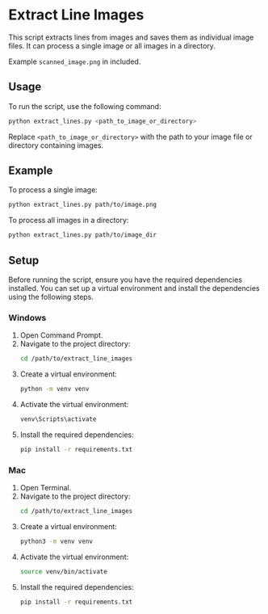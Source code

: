 # Extract Line Images

This script extracts lines from images and saves them as individual image files. It can process a single image or all images in a directory.

Example `scanned_image.png` in included.

## Usage

To run the script, use the following command:
```sh
python extract_lines.py <path_to_image_or_directory>
```

Replace `<path_to_image_or_directory>` with the path to your image file or directory containing images.

## Example

To process a single image:
```sh
python extract_lines.py path/to/image.png
```

To process all images in a directory:
```sh
python extract_lines.py path/to/image_dir
```

## Setup

Before running the script, ensure you have the required dependencies installed. You can set up a virtual environment and install the dependencies using the following steps.

### Windows

1. Open Command Prompt.
2. Navigate to the project directory:
    ```sh
    cd /path/to/extract_line_images
    ```
3. Create a virtual environment:
    ```sh
    python -m venv venv
    ```
4. Activate the virtual environment:
    ```sh
    venv\Scripts\activate
    ```
5. Install the required dependencies:
    ```sh
    pip install -r requirements.txt
    ```

### Mac

1. Open Terminal.
2. Navigate to the project directory:
    ```sh
    cd /path/to/extract_line_images
    ```
3. Create a virtual environment:
    ```sh
    python3 -m venv venv
    ```
4. Activate the virtual environment:
    ```sh
    source venv/bin/activate
    ```
5. Install the required dependencies:
    ```sh
    pip install -r requirements.txt
    ```
